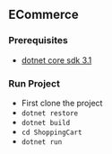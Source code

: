 ## ECommerce

### Prerequisites

 - [dotnet core sdk 3.1](https://dotnet.microsoft.com/download/dotnet-core/3.1)

### Run Project

 - First clone the project
 - ``dotnet restore``
 - ``dotnet build``
 - ``cd ShoppingCart``
 - ``dotnet run``